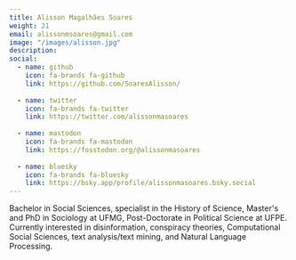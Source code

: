 ```yaml
---
title: Alisson Magalhães Soares
weight: 21
email: alissonmsoares@gmail.com
image: "/images/alisson.jpg"
description: 
social:
  - name: github
    icon: fa-brands fa-github
    link: https://github.com/SoaresAlisson/
    
  - name: twitter 
    icon: fa-brands fa-twitter
    link: https://twitter.com/alissonmasoares
    
  - name: mastodon 
    icon: fa-brands fa-mastodon 
    link: https://fosstodon.org/@alissonmasoares
    
  - name: bluesky
    icon: fa-brands fa-bluesky 
    link: https://bsky.app/profile/alissonmasoares.bsky.social
---
```


Bachelor in Social Sciences, specialist in the History of Science, Master's and PhD in Sociology at UFMG, Post-Doctorate in Political Science at UFPE. Currently interested in disinformation, conspiracy theories, Computational Social Sciences, text analysis/text mining, and Natural Language Processing.
